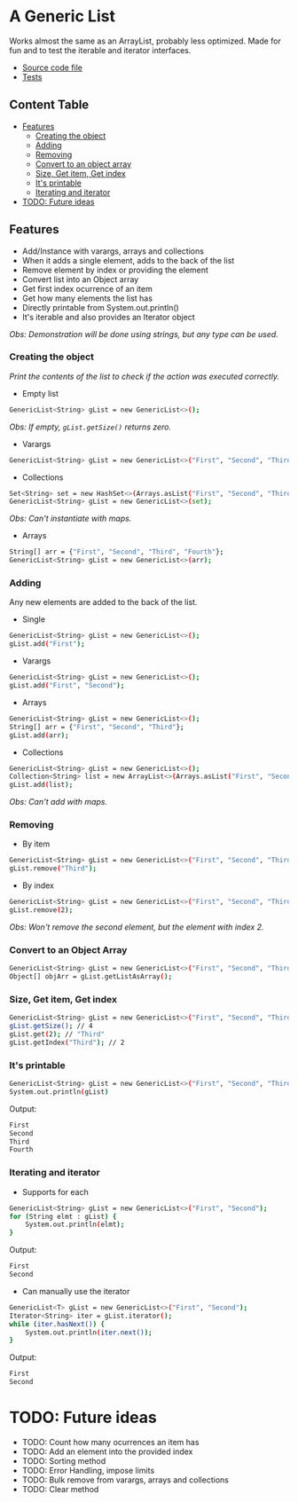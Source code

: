 # A Generic List

Works almost the same as an ArrayList, probably less optimized. Made for fun and to test the iterable and iterator interfaces.
- [Source code file](https://github.com/HReborn/Random-Bits-of-Code/blob/main/GenericList/src/main/java/com/bitsofcode/genericlist/GenericList.java)
- [Tests](https://github.com/HReborn/Random-Bits-of-Code/blob/main/GenericList/src/test/java/com/bitsofcode/genericlist/GenericListTest.java)

## Content Table
- [Features](https://github.com/HReborn/Random-Bits-of-Code/tree/main/GenericList#features)
    - [Creating the object](https://github.com/HReborn/Random-Bits-of-Code/tree/main/GenericList#creating-the-object)
    - [Adding](https://github.com/HReborn/Random-Bits-of-Code/tree/main/GenericList#adding)
    - [Removing](https://github.com/HReborn/Random-Bits-of-Code/tree/main/GenericList#removing)
    - [Convert to an object array](https://github.com/HReborn/Random-Bits-of-Code/tree/main/GenericList#convert-to-an-object-array)
    - [Size, Get item, Get index](https://github.com/HReborn/Random-Bits-of-Code/tree/main/GenericList#size-get-item-get-index)
    - [It's printable](https://github.com/HReborn/Random-Bits-of-Code/tree/main/GenericList#its-printable)
    - [Iterating and iterator](https://github.com/HReborn/Random-Bits-of-Code/tree/main/GenericList#iterating-and-iterator)
- [TODO: Future ideas](https://github.com/HReborn/Random-Bits-of-Code/tree/main/GenericList#todo-future-ideas)

## Features
- Add/Instance with varargs, arrays and collections
- When it adds a single element, adds to the back of the list
- Remove element by index or providing the element
- Convert list into an Object array
- Get first index ocurrence of an item
- Get how many elements the list has
- Directly printable from System.out.println()
- It's iterable and also provides an Iterator object

*Obs: Demonstration will be done using strings, but any type can be used.*

### Creating the object
*Print the contents of the list to check if the action was executed correctly.*

- Empty list
```sh
GenericList<String> gList = new GenericList<>();
``` 
*Obs: If empty, `gList.getSize()` returns zero.*
- Varargs
```sh
GenericList<String> gList = new GenericList<>("First", "Second", "Third", "Fourth");
```
- Collections
```sh
Set<String> set = new HashSet<>(Arrays.asList("First", "Second", "Third", "Fourth"));
GenericList<String> gList = new GenericList<>(set);
```
*Obs: Can't instantiate with maps.*
- Arrays
```sh
String[] arr = {"First", "Second", "Third", "Fourth"};
GenericList<String> gList = new GenericList<>(arr);
```
### Adding

Any new elements are added to the back of the list.
- Single
```sh
GenericList<String> gList = new GenericList<>();
gList.add("First");
```
- Varargs
```sh
GenericList<String> gList = new GenericList<>();
gList.add("First", "Second");
```
- Arrays
```sh
GenericList<String> gList = new GenericList<>();
String[] arr = {"First", "Second", "Third"};
gList.add(arr);
```
- Collections
```sh
GenericList<String> gList = new GenericList<>();
Collection<String> list = new ArrayList<>(Arrays.asList("First", "Second", "Third"));
gList.add(list);
```
*Obs: Can't add with maps.*

### Removing
- By item
```sh
GenericList<String> gList = new GenericList<>("First", "Second", "Third", "Fourth");
gList.remove("Third");
```
- By index
```sh
GenericList<String> gList = new GenericList<>("First", "Second", "Third", "Fourth");
gList.remove(2); 
```
*Obs: Won't remove the second element, but the element with index 2.*
### Convert to an Object Array
```sh
GenericList<String> gList = new GenericList<>("First", "Second", "Third", "Fourth");
Object[] objArr = gList.getListAsArray();
```
### Size, Get item, Get index
```sh
GenericList<String> gList = new GenericList<>("First", "Second", "Third", "Fourth");
gList.getSize(); // 4
gList.get(2); // "Third"
gList.getIndex("Third"); // 2
```
### It's printable
```sh
GenericList<String> gList = new GenericList<>("First", "Second", "Third", "Fourth");
System.out.println(gList)
```
Output:
```sh
First
Second
Third
Fourth
```
### Iterating and iterator
- Supports for each
```sh
GenericList<String> gList = new GenericList<>("First", "Second");
for (String elmt : gList) {
    System.out.println(elmt);
}
```
Output:
```sh
First
Second
```
- Can manually use the iterator
```sh
GenericList<T> gList = new GenericList<>("First", "Second");
Iterator<String> iter = gList.iterator();
while (iter.hasNext()) {
    System.out.println(iter.next());
}
```
Output:
```sh
First
Second
```

# TODO: Future ideas
- TODO: Count how many ocurrences an item has
- TODO: Add an element into the provided index
- TODO: Sorting method
- TODO: Error Handling, impose limits
- TODO: Bulk remove from varargs, arrays and collections
- TODO: Clear method
